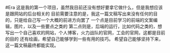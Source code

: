 #Era
这是我的第一个项目，虽然我目前还没有想好要拿它做什么，但是我想应该是跟网站的后台相关的
目前需要注意的是，我这一篇文稿写出来没有任何的目的，只是给自己写一个大概的前进方向罢了
一个点是目前学习的前端的文案编辑，图片，以及一些要点之类的
第二点则是，后端的运行，比如代码之类的，想写出一个自己喜欢的网站，个人博客，火力战队的官网，工会的官网，这都是目前的目的
还有绘画，希望自己能够学到一些有用的技巧。
希望自己能够坚持下来，这一篇文稿最终都能实现。
